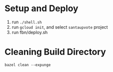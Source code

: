 # Setup and Deploy
1. run `./shell.sh`
2. run `gcloud init`, and select `santaupvote` project 
3. run fbn/deploy.sh

# Cleaning Build Directory
`bazel clean --expunge`
